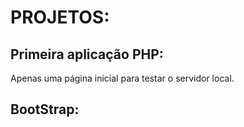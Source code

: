 # PROJETOS:

## Primeira aplicação PHP:
Apenas uma página inicial para testar o servidor local.

## BootStrap:

